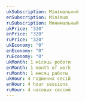 ```yaml
---
ukSubscription: Мінімальний
enSubscription: Minimum
ruSubscription: Минимальный
ukPrice: "320"
enPrice: "320"
ruPrice: "320"
ukEconomy: "0"
enEconomy: "0"
ruEconomy: "0"
ukMonth: 1 місяць роботи
enMonth: 1 month of work
ruMonth: 1 месяц работы
ukHour: 4 годинних сесій
enHour: 4 hour sessions
ruHour: 4 часовых сессий
---
```

